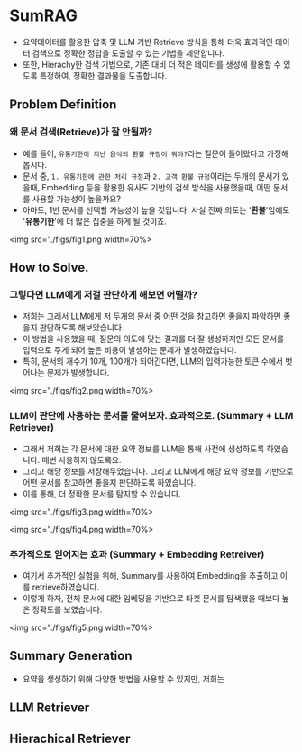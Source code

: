 # SumRAG
* 요약데이터를 활용한 압축 및 LLM 기반 Retrieve 방식을 통해 더욱 효과적인 데이터 검색으로 정확한 정답을 도출할 수 있는 기법을 제안합니다.
* 또한, Hierachy한 검색 기법으로, 기존 대비 더 적은 데이터를 생성에 활용할 수 있도록 특정하여, 정확한 결과물을 도출합니다.

## Problem Definition
### 왜 문서 검색(Retrieve)가 잘 안될까?
* 예를 들어, `유통기한이 지난 음식의 환불 규정이 뭐야?`라는 질문이 들어왔다고 가정해봅시다. 
* 문서 중, `1. 유통기한에 관한 처리 규정`과 `2. 고객 환불 규정`이라는 두개의 문서가 있을때, Embedding 등을 활용한 유사도 기반의 검색 방식을 사용했을때, 어떤 문서를 사용할 가능성이 높을까요?
* 아마도, 1번 문서를 선택할 가능성이 높을 것입니다. 사실 진짜 의도는 '**환불**'임에도 '**유통기한**'에 더 많은 집중을 하게 될 것이죠.

<img src="./figs/fig1.png width=70%>

## How to Solve.
### 그렇다면 LLM에게 저걸 판단하게 해보면 어떨까?
* 저희는 그래서 LLM에게 저 두개의 문서 중 어떤 것을 참고하면 좋을지 파악하면 좋을지 판단하도록 해보았습니다.
* 이 방법을 사용했을 때, 질문의 의도에 맞는 결과를 더 잘 생성하지만 모든 문서를 입력으로 주게 되어 높은 비용이 발생하는 문제가 발생하였습니다.
* 특히, 문서의 개수가 10개, 100개가 되어간다면, LLM의 입력가능한 토큰 수에서 벗어나는 문제가 발생합니다.

<img src="./figs/fig2.png width=70%>


### LLM이 판단에 사용하는 문서를 줄여보자. 효과적으로. (Summary + LLM Retriever)
* 그래서 저희는 각 문서에 대한 요약 정보를 LLM을 통해 사전에 생성하도록 하였습니다. 매번 사용하지 않도록요.
* 그리고 해당 정보를 저장해두었습니다. 그리고 LLM에게 해당 요약 정보를 기반으로 어떤 문서를 참고하면 좋을지 판단하도록 하였습니다.
* 이를 통해, 더 정확한 문서를 탐지할 수 있습니다.

<img src="./figs/fig3.png width=70%>

<img src="./figs/fig4.png width=70%>

### 추가적으로 얻어지는 효과 (Summary + Embedding Retreiver)
* 여기서 추가적인 실험을 위해, Summary를 사용하여 Embedding을 추출하고 이를 retrieve하였습니다. 
* 이렇게 하자, 전체 문서에 대한 임베딩을 기반으로 타겟 문서를 탐색했을 때보다 높은 정확도를 보였습니다.

<img src="./figs/fig5.png width=70%>

## Summary Generation
* 요약을 생성하기 위해 다양한 방법을 사용할 수 있지만, 저희는 


## LLM Retriever


## Hierachical Retriever